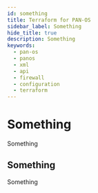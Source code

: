```yaml
---
id: something
title: Terraform for PAN-OS
sidebar_label: Something
hide_title: true
description: Something
keywords:
  - pan-os
  - panos
  - xml
  - api
  - firewall
  - configuration
  - terraform
---
```


# Something

Something

## Something

Something